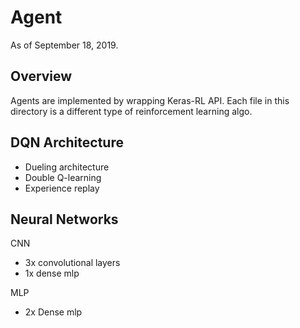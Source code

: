 # Agent
As of September 18, 2019.

## Overview
Agents are implemented by wrapping Keras-RL API. Each file in
this directory is a different type of reinforcement learning algo.

## DQN Architecture
- Dueling architecture
- Double Q-learning
- Experience replay

## Neural Networks
CNN
- 3x convolutional layers
- 1x dense mlp

MLP
- 2x Dense mlp
